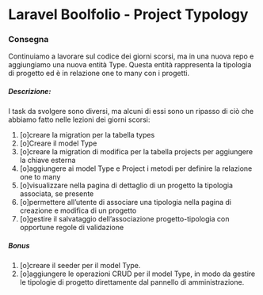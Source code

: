 # Laravel Boolfolio - Project Typology


### Consegna
Continuiamo a lavorare sul codice dei giorni scorsi, ma in una nuova repo e aggiungiamo una nuova entità Type.
Questa entità rappresenta la tipologia di progetto ed è in relazione one to many con i progetti.
##### Descrizione:
I task da svolgere sono diversi, ma alcuni di essi sono un ripasso di ciò che abbiamo fatto nelle lezioni dei giorni scorsi:

1. [o]creare la migration per la tabella types
2. [o]Creare il model Type
3. [o]creare la migration di modifica per la tabella projects per aggiungere la chiave esterna
4. [o]aggiungere ai model Type e Project i metodi per definire la relazione one to many
5. [o]visualizzare nella pagina di dettaglio di un progetto la tipologia associata, se presente
6. [o]permettere all’utente di associare una tipologia nella pagina di creazione e modifica di un progetto
7. [o]gestire il salvataggio dell’associazione progetto-tipologia con opportune regole di validazione

##### Bonus
1. [o]creare il seeder per il model Type.
2. [o]aggiungere le operazioni CRUD per il model Type, in modo da gestire le tipologie di progetto direttamente dal pannello di amministrazione.